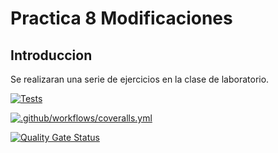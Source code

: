# Practica 8 Modificaciones

## Introduccion
Se realizaran una serie de ejercicios en la clase de laboratorio.




[![Tests](https://github.com/alu0101333281/p8-DSI/actions/workflows/node.js.yml/badge.svg)](https://github.com/alu0101333281/p8-DSI/actions/workflows/node.js.yml)


[![.github/workflows/coveralls.yml](https://github.com/alu0101333281/p8-DSI/actions/workflows/coveralls.yml/badge.svg)](https://github.com/alu0101333281/p8-DSI/actions/workflows/coveralls.yml)


[![Quality Gate Status](https://sonarcloud.io/api/project_badges/measure?project=alu0101333281_p8-DSI&metric=alert_status)](https://sonarcloud.io/summary/new_code?id=alu0101333281_p8-DSI)